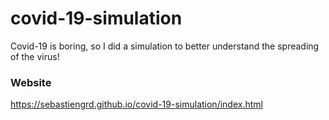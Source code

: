 # covid-19-simulation
Covid-19 is boring, so I did a simulation to better understand the spreading of the virus! 

### Website
https://sebastiengrd.github.io/covid-19-simulation/index.html
